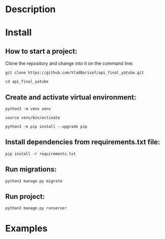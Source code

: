 # Description

# Install
## How to start a project:
Clone the repository and change into it on the command line:

```
git clone https://github.com/VladBorisof/api_final_yatube.git

cd api_final_yatube
```

## Create and activate virtual environment:

```
python3 -m venv venv

source venv/bin/activate

python3 -m pip install --upgrade pip
```


## Install dependencies from requirements.txt file:

```pip install -r requirements.txt```

## Run migrations:

```python3 manage.py migrate```

## Run project:

```python3 manage.py runserver```

# Examples
